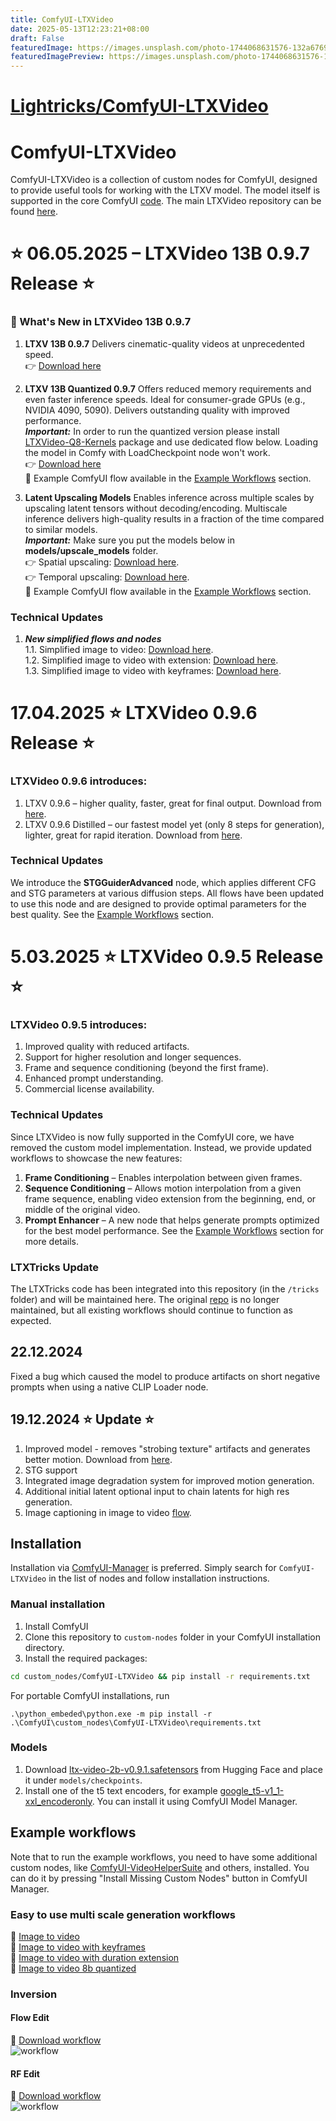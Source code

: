 ```yaml
---
title: ComfyUI-LTXVideo
date: 2025-05-13T12:23:21+08:00
draft: False
featuredImage: https://images.unsplash.com/photo-1744068631576-132a67696f5b?ixid=M3w0NjAwMjJ8MHwxfHJhbmRvbXx8fHx8fHx8fDE3NDcxMTAxNDJ8&ixlib=rb-4.1.0
featuredImagePreview: https://images.unsplash.com/photo-1744068631576-132a67696f5b?ixid=M3w0NjAwMjJ8MHwxfHJhbmRvbXx8fHx8fHx8fDE3NDcxMTAxNDJ8&ixlib=rb-4.1.0
---
```


# [Lightricks/ComfyUI-LTXVideo](https://github.com/Lightricks/ComfyUI-LTXVideo)

# ComfyUI-LTXVideo

ComfyUI-LTXVideo is a collection of custom nodes for ComfyUI, designed to provide useful tools for working with the LTXV model.
The model itself is supported in the core ComfyUI [code](https://github.com/comfyanonymous/ComfyUI/tree/master/comfy/ldm/lightricks).
The main LTXVideo repository can be found [here](https://github.com/Lightricks/LTX-Video).

# ⭐ 06.05.2025 – LTXVideo 13B 0.9.7 Release ⭐

### 🚀 What's New in LTXVideo 13B 0.9.7

1. **LTXV 13B 0.9.7**
   Delivers cinematic-quality videos at unprecedented speed.<br>
   👉 [Download here](https://huggingface.co/Lightricks/LTX-Video/blob/main/ltxv-13b-0.9.7-dev.safetensors)

2. **LTXV 13B Quantized 0.9.7**
   Offers reduced memory requirements and even faster inference speeds.
   Ideal for consumer-grade GPUs (e.g., NVIDIA 4090, 5090).
   Delivers outstanding quality with improved performance.<br>
   ***Important:*** In order to run the quantized version please install [LTXVideo-Q8-Kernels](https://github.com/Lightricks/LTXVideo-Q8-Kernels) package and use dedicated flow below. Loading the model in Comfy with LoadCheckpoint node won't work. <br>
   👉 [Download here](https://huggingface.co/Lightricks/LTX-Video/blob/main/ltxv-13b-0.9.7-dev-fp8.safetensors)<br>
   🧩 Example ComfyUI flow available in the [Example Workflows](#example-workflows) section.

3. **Latent Upscaling Models**
   Enables inference across multiple scales by upscaling latent tensors without decoding/encoding.
   Multiscale inference delivers high-quality results in a fraction of the time compared to similar models.<br>
   ***Important:*** Make sure you put the models below in **models/upscale_models** folder.<br>
   👉 Spatial upscaling: [Download here](https://huggingface.co/Lightricks/LTX-Video/blob/main/ltxv-spatial-upscaler-0.9.7.safetensors).<br>
   👉 Temporal upscaling: [Download here](https://huggingface.co/Lightricks/LTX-Video/blob/main/ltxv-temporal-upscaler-0.9.7.safetensors).<br>
   🧩 Example ComfyUI flow available in the [Example Workflows](#example-workflows) section.


### Technical Updates

1. ***New simplified flows and nodes***<br>
1.1. Simplified image to video: [Download here](example_workflows/ltxv-13b-i2v-base.json).<br>
1.2. Simplified image to video with extension: [Download here](example_workflows/ltxv-13b-i2v-extend.json).<br>
1.3. Simplified image to video with keyframes: [Download here](example_workflows/ltxv-13b-i2v-keyframes.json).<br>

# 17.04.2025 ⭐ LTXVideo 0.9.6 Release ⭐

### LTXVideo 0.9.6 introduces:

1. LTXV 0.9.6 – higher quality, faster, great for final output. Download from [here](https://huggingface.co/Lightricks/LTX-Video/resolve/main/ltxv-2b-0.9.6-dev-04-25.safetensors).
2. LTXV 0.9.6 Distilled – our fastest model yet (only 8 steps for generation), lighter, great for rapid iteration. Download from [here](https://huggingface.co/Lightricks/LTX-Video/resolve/main/ltxv-2b-0.9.6-distilled-04-25.safetensors).

### Technical Updates

We introduce the __STGGuiderAdvanced__ node, which applies different CFG and STG parameters at various diffusion steps. All flows have been updated to use this node and are designed to provide optimal parameters for the best quality.
See the [Example Workflows](#example-workflows) section.

# 5.03.2025 ⭐ LTXVideo 0.9.5 Release ⭐

### LTXVideo 0.9.5 introduces:

1. Improved quality with reduced artifacts.
2. Support for higher resolution and longer sequences.
3. Frame and sequence conditioning (beyond the first frame).
4. Enhanced prompt understanding.
5. Commercial license availability.

### Technical Updates

Since LTXVideo is now fully supported in the ComfyUI core, we have removed the custom model implementation. Instead, we provide updated workflows to showcase the new features:

1. **Frame Conditioning** – Enables interpolation between given frames.
2. **Sequence Conditioning** – Allows motion interpolation from a given frame sequence, enabling video extension from the beginning, end, or middle of the original video.
3. **Prompt Enhancer** – A new node that helps generate prompts optimized for the best model performance.
   See the [Example Workflows](#example-workflows) section for more details.

### LTXTricks Update

The LTXTricks code has been integrated into this repository (in the `/tricks` folder) and will be maintained here. The original [repo](https://github.com/logtd/ComfyUI-LTXTricks) is no longer maintained, but all existing workflows should continue to function as expected.

## 22.12.2024

Fixed a bug which caused the model to produce artifacts on short negative prompts when using a native CLIP Loader node.

## 19.12.2024 ⭐ Update ⭐

1. Improved model - removes "strobing texture" artifacts and generates better motion. Download from [here](https://huggingface.co/Lightricks/LTX-Video/resolve/main/ltx-video-2b-v0.9.1.safetensors).
2. STG support
3. Integrated image degradation system for improved motion generation.
4. Additional initial latent optional input to chain latents for high res generation.
5. Image captioning in image to video [flow](example_workflows/ltxvideo-i2v.json).

## Installation

Installation via [ComfyUI-Manager](https://github.com/ltdrdata/ComfyUI-Manager) is preferred. Simply search for `ComfyUI-LTXVideo` in the list of nodes and follow installation instructions.

### Manual installation

1. Install ComfyUI
2. Clone this repository to `custom-nodes` folder in your ComfyUI installation directory.
3. Install the required packages:

```bash
cd custom_nodes/ComfyUI-LTXVideo && pip install -r requirements.txt
```

For portable ComfyUI installations, run

```
.\python_embeded\python.exe -m pip install -r .\ComfyUI\custom_nodes\ComfyUI-LTXVideo\requirements.txt
```

### Models

1. Download [ltx-video-2b-v0.9.1.safetensors](https://huggingface.co/Lightricks/LTX-Video/blob/main/ltx-video-2b-v0.9.1.safetensors) from Hugging Face and place it under `models/checkpoints`.
2. Install one of the t5 text encoders, for example [google_t5-v1_1-xxl_encoderonly](https://huggingface.co/mcmonkey/google_t5-v1_1-xxl_encoderonly/tree/main). You can install it using ComfyUI Model Manager.

## Example workflows

Note that to run the example workflows, you need to have some additional custom nodes, like [ComfyUI-VideoHelperSuite](https://github.com/kosinkadink/ComfyUI-VideoHelperSuite) and others, installed. You can do it by pressing "Install Missing Custom Nodes" button in ComfyUI Manager.

### Easy to use multi scale generation workflows

🧩 [Image to video](example_workflows/ltxv-13b-i2v-base.json)<br>
🧩 [Image to video with keyframes](example_workflows/ltxv-13b-i2v-keyframes.json)<br>
🧩 [Image to video with duration extension](example_workflows/ltxv-13b-i2v-extend.json)<br>
🧩 [Image to video 8b quantized](example_workflows/ltxv-13b-i2v-base-fp8.json)

### Inversion

#### Flow Edit

🧩 [Download workflow](example_workflows/tricks/ltxvideo-flow-edit.json)<br>
![workflow](example_workflows/tricks/ltxvideo-flow-edit.png)

#### RF Edit

🧩 [Download workflow](example_workflows/tricks/ltxvideo-rf-edit.json)<br>
![workflow](example_workflows/tricks/ltxvideo-rf-edit.png)
